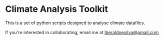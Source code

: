 # Climate Analysis Toolkit

This is a set of python scripts designed to analyse climate datafiles.

If you're interested in collaborating, email me at lberaldoesilva@gmail.com

